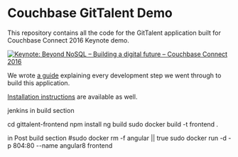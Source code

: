 # Couchbase GitTalent Demo

This repository contains all the code for the GitTalent application built for Couchbase Connect 2016 Keynote demo.

[![Keynote: Beyond NoSQL – Building a digital future – Couchbase Connect 2016](https://img.youtube.com/vi/Bq8zkcbnRac/0.jpg)](https://youtu.be/Bq8zkcbnRac?t=1579) 


We wrote [a guide](./GitTalent.asciidoc) explaining every development step we went through to build this application.

[Installation instructions](./INSTALL.md) are available as well.


jenkins
in build section

cd gittalent-frontend
npm install
ng build
sudo docker build -t frontend .

in Post build section
#sudo docker rm -f angular || true
sudo docker run -d -p 804:80 --name angular8 frontend
